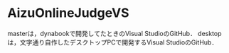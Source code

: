 AizuOnlineJudgeVS
=================
masterは，dynabookで開発してたときのVisual StudioのGitHub．
desktopは，文字通り自作したデスクトップPCで開発するVisual StudioのGitHub．

